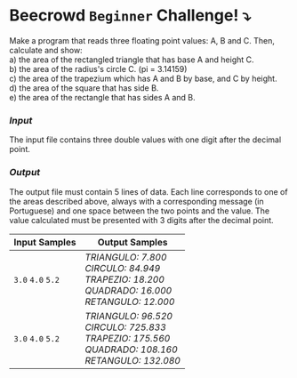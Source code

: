 # Beecrowd `Beginner` Challenge! :arrow_heading_down:

Make a program that reads three floating point values: A, B and C. Then, calculate and show: <br/>
a) the area of the rectangled triangle that has base A and height C. <br/>
b) the area of the radius's circle C. (pi = 3.14159) <br/>
c) the area of the trapezium which has A and B by base, and C by height. <br/>
d) the area of the square that has side B. <br/>
e) the area of the rectangle that has sides A and B. <br/>


### *Input*

The input file contains three double values with one digit after the decimal point.

### *Output*

The output file must contain 5 lines of data. Each line corresponds to one of the areas described above, always with a corresponding message (in Portuguese) and one space between the two points and the value. The value calculated must be presented with 3 digits after the decimal point.

|  Input Samples |  Output Samples |
|---|---|
|`3.0` `4.0` `5.2` | *TRIANGULO: 7.800  <br/>  CIRCULO: 84.949  <br/> TRAPEZIO: 18.200  <br/>  QUADRADO: 16.000 <br/>  RETANGULO: 12.000*
|`3.0` `4.0` `5.2` | *TRIANGULO: 96.520 <br/> CIRCULO: 725.833  <br/>  TRAPEZIO: 175.560  <br/> QUADRADO: 108.160 <br/> RETANGULO: 132.080*





